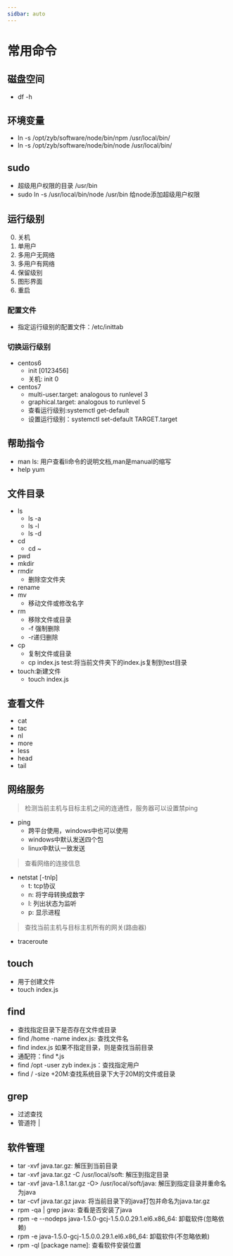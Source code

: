 ```yaml
---
sidbar: auto
---
```

# 常用命令

## 磁盘空间
  - df -h

## 环境变量
  - ln -s /opt/zyb/software/node/bin/npm /usr/local/bin/ 
  - ln -s /opt/zyb/software/node/bin/node /usr/local/bin/ 
## sudo 
  - 超级用户权限的目录 /usr/bin
  - sudo ln -s /usr/local/bin/node /usr/bin  给node添加超级用户权限

## 运行级别
  0. 关机
  1. 单用户
  2. 多用户无网络
  3. 多用户有网络
  4. 保留级别
  5. 图形界面
  6. 重启
### 配置文件
  - 指定运行级别的配置文件：/etc/inittab
### 切换运行级别
  - centos6
    - init [0123456]
    - 关机: init 0
  - centos7
    - multi-user.target: analogous to runlevel 3
    - graphical.target: analogous to runlevel 5
    - 查看运行级别:systemctl get-default
    - 设置运行级别：systemctl set-default TARGET.target

## 帮助指令
  - man ls: 用户查看li命令的说明文档,man是manual的缩写
  - help yum

## 文件目录
  - ls
    - ls -a
    - ls -l
    - ls -d
  - cd
    - cd ~
  - pwd
  - mkdir
  - rmdir
    - 删除空文件夹
  - rename 
  - mv
    - 移动文件或修改名字
  - rm
    - 移除文件或目录
    - -f 强制删除
    - -r递归删除
  - cp
    - 复制文件或目录
    - cp index.js test:将当前文件夹下的index.js复制到test目录
  - touch:新建文件
    - touch index.js
## 查看文件
  - cat
  - tac
  - nl
  - more 
  - less
  - head
  - tail

## 网络服务
  >检测当前主机与目标主机之间的连通性，服务器可以设置禁ping
  - ping
    - 跨平台使用，windows中也可以使用
    - windows中默认发送四个包
    - linux中默认一致发送
  
  >查看网络的连接信息
  - netstat [-tnlp]
    - t: tcp协议
    - n: 将字母转换成数字
    - l: 列出状态为监听
    - p: 显示进程
  >查找当前主机与目标主机所有的网关(路由器)
  - traceroute

## touch
  - 用于创建文件
  - touch index.js

## find
  - 查找指定目录下是否存在文件或目录
  - find /home -name index.js: 查找文件名
  - find index.js 如果不指定目录，则是查找当前目录
  - 通配符：find *.js
  - find /opt -user zyb index.js：查找指定用户
  - find / -size +20M:查找系统目录下大于20M的文件或目录

## grep
  - 过滤查找
  - 管道符 |

## 软件管理
  - tar -xvf java.tar.gz: 解压到当前目录
  - tar -xvf java.tar.gz -C /usr/local/soft: 解压到指定目录
  - tar -xvf java-1.8.1.tar.gz -O> /usr/local/soft/java: 解压到指定目录并重命名为java
  - tar -cvf java.tar.gz java: 将当前目录下的java打包并命名为java.tar.gz
  - rpm -qa | grep java: 查看是否安装了java
  - rpm -e --nodeps java-1.5.0-gcj-1.5.0.0.29.1.el6.x86_64: 卸载软件(忽略依赖)
  - rpm -e java-1.5.0-gcj-1.5.0.0.29.1.el6.x86_64: 卸载软件(不忽略依赖)
  - rpm -ql [package name]: 查看软件安装位置
